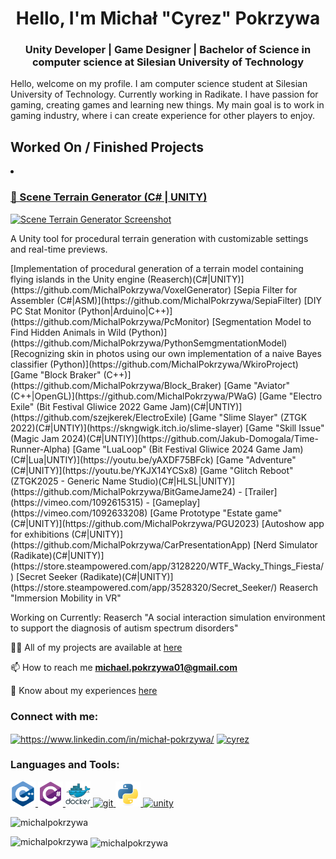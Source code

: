 <h1 align="center">Hello, I'm Michał "Cyrez" Pokrzywa</h1>
<h3 align="center">Unity Developer | Game Designer | Bachelor of Science in computer science at Silesian University of Technology</h3>
Hello, welcome on my profile. I am computer science student at Silesian University of Technology. Currently working in Radikate.
I have passion for gaming, creating games and learning new things.
My main goal is to work in gaming industry, where i can create experience for other players to enjoy.

<h2>Worked On / Finished Projects</h2>
  <li>
    <h3>
      <a href="https://github.com/MichalPokrzywa/TerrainGenerationPP">
        🌄 Scene Terrain Generator (C# | UNITY)
      </a>
    </h3>
    <a href="https://github.com/MichalPokrzywa/TerrainGenerationPP">
      <img width="800" alt="Scene Terrain Generator Screenshot" src="https://github.com/user-attachments/assets/f66c8617-63a9-4b79-99d3-1b1781efdcce" />
    </a>
    <p>
      A Unity tool for procedural terrain generation with customizable settings and real-time previews.
    </p>
  </li>
 [Implementation of procedural generation of a terrain model containing flying islands in the Unity engine (Reaserch)(C#|UNITY)](https://github.com/MichalPokrzywa/VoxelGenerator)
 [Sepia Filter for Assembler (C#|ASM)](https://github.com/MichalPokrzywa/SepiaFilter)
 [DIY PC Stat Monitor (Python|Arduino|C++)](https://github.com/MichalPokrzywa/PcMonitor)
 [Segmentation Model to Find Hidden Animals in Wild (Python)](https://github.com/MichalPokrzywa/PythonSemgmentationModel)
 [Recognizing skin in photos using our own implementation of a naive Bayes classifier (Python)](https://github.com/MichalPokrzywa/WkiroProject)
 [Game "Block Braker" (C++)](https://github.com/MichalPokrzywa/Block_Braker)
 [Game "Aviator" (C++|OpenGL)](https://github.com/MichalPokrzywa/PWaG)
 [Game "Electro Exile" (Bit Festival Gliwice 2022 Game Jam)(C#|UNTIY)](https://github.com/szejkerek/ElectroExile)
 [Game "Slime Slayer" (ZTGK 2022)(C#|UNTIY)](https://skngwigk.itch.io/slime-slayer)
 [Game "Skill Issue" (Magic Jam 2024)(C#|UNTIY)](https://github.com/Jakub-Domogala/Time-Runner-Alpha)
 [Game "LuaLoop" (Bit Festival Gliwice 2024 Game Jam)(C#|Lua|UNTIY)](https://youtu.be/yAXDF75BFck)
 [Game "Adventure" (C#|UNITY)](https://youtu.be/YKJX14YCSx8)
 [Game "Glitch Reboot" (ZTGK2025 - Generic Name Studio)(C#|HLSL|UNITY)](https://github.com/MichalPokrzywa/BitGameJame24) - [Trailer](https://vimeo.com/1092615315) - [Gameplay](https://vimeo.com/1092633208)
 [Game Prototype "Estate game" (C#|UNITY)](https://github.com/MichalPokrzywa/PGU2023)
 [Autoshow app for exhibitions (C#|UNITY)](https://github.com/MichalPokrzywa/CarPresentationApp)
 [Nerd Simulator (Radikate)(C#|UNITY)](https://store.steampowered.com/app/3128220/WTF_Wacky_Things_Fiesta/)
 [Secret Seeker (Radikate)(C#|UNITY)](https://store.steampowered.com/app/3528320/Secret_Seeker/)
 Reaserch "Immersion Mobility in VR"
  
Working on Currently:
 Reaserch "A social interaction simulation environment to support the diagnosis of autism spectrum disorders"

  
👨‍💻 All of my projects are available at [here](https://acesse.one/cvEnglish)

📫 How to reach me **michael.pokrzywa01@gmail.com**

📄 Know about my experiences [here](https://drive.google.com/file/d/1rF7qvs9uINNxYne-ilv1RlrwQBGd8L7V/view?usp=sharing)

<h3 align="left">Connect with me:</h3>
<p align="left">
<a href="https://www.linkedin.com/in/michał-pokrzywa/" target="blank"><img align="center" src="https://raw.githubusercontent.com/rahuldkjain/github-profile-readme-generator/master/src/images/icons/Social/linked-in-alt.svg" alt="https://www.linkedin.com/in/michał-pokrzywa/" height="30" width="40" /></a>
<a href="https://discord.gg/qaPy7c6qNp" target="blank"><img align="center" src="https://raw.githubusercontent.com/rahuldkjain/github-profile-readme-generator/master/src/images/icons/Social/discord.svg" alt="cyrez" height="30" width="40" /></a>
</p>

<h3 align="left">Languages and Tools:</h3>
<p align="left"> <a href="https://www.w3schools.com/cpp/" target="_blank" rel="noreferrer"> <img src="https://raw.githubusercontent.com/devicons/devicon/master/icons/cplusplus/cplusplus-original.svg" alt="cplusplus" width="40" height="40"/> </a> <a href="https://www.w3schools.com/cs/" target="_blank" rel="noreferrer"> <img src="https://raw.githubusercontent.com/devicons/devicon/master/icons/csharp/csharp-original.svg" alt="csharp" width="40" height="40"/> </a> <a href="https://www.docker.com/" target="_blank" rel="noreferrer"> <img src="https://raw.githubusercontent.com/devicons/devicon/master/icons/docker/docker-original-wordmark.svg" alt="docker" width="40" height="40"/> </a> <a href="https://git-scm.com/" target="_blank" rel="noreferrer"> <img src="https://www.vectorlogo.zone/logos/git-scm/git-scm-icon.svg" alt="git" width="40" height="40"/> </a> <a href="https://www.python.org" target="_blank" rel="noreferrer"> <img src="https://raw.githubusercontent.com/devicons/devicon/master/icons/python/python-original.svg" alt="python" width="40" height="40"/> </a> <a href="https://unity.com/" target="_blank" rel="noreferrer"> <img src="https://www.vectorlogo.zone/logos/unity3d/unity3d-icon.svg" alt="unity" width="40" height="40"/> </a> </p>
<p align="left"> <img src="https://komarev.com/ghpvc/?username=michalpokrzywa&label=Profile%20views&color=ff29ed&style=flat-square" alt="michalpokrzywa" /> </p>
<p><img align="left" src="https://github-readme-stats.vercel.app/api/top-langs?username=michalpokrzywa&show_icons=true&theme=dark&locale=en&layout=compact" alt="michalpokrzywa" /></p>

<p>&nbsp;<img align="center" src="https://github-readme-stats.vercel.app/api?username=michalpokrzywa&show_icons=true&theme=dark&text_color=1aacf4&locale=en" alt="michalpokrzywa" /></p>

